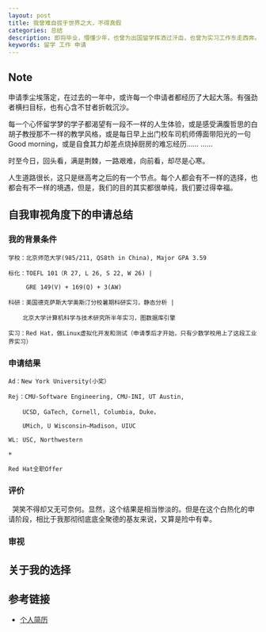 ```yaml
---
layout: post
title: 我曾难自拔于世界之大，不得真假
categories: 总结 
description: 即将毕业，懵懂少年，也曾为出国留学挥洒过汗血，也曾为实习工作东走西奔。世界之大，难辨真假，毕竟，人生的算法，不是我所能理解的。
keywords: 留学 工作 申请
---
```


## Note
申请季尘埃落定，在过去的一年中，或许每一个申请者都经历了大起大落。有强劲者横扫目标，也有心含不甘者折戟沉沙。

每一个心怀留学梦的学子都渴望有一段不一样的人生体验，或是感受满腹哲思的白胡子教授那不一样的教学风格，或是每日早上出门校车司机师傅面带阳光的一句
Good morning，或是自食其力却差点烧掉厨房的难忘经历…… …… 

时至今日，回头看，满是荆棘，一路艰难，向前看，却尽是心寒。

人生道路很长，这只是继高考之后的有一个节点。每个人都会有不一样的选择，也都会有不一样的境遇，但是，我们的目的其实都很单纯，我们要过得幸福。


## 自我审视角度下的申请总结

### 我的背景条件

    学校：北京师范大学(985/211, QS8th in China), Major GPA 3.59
   
    标化：TOEFL 101（R 27, L 26, S 22, W 26) |
    
         GRE 149(V) + 169(Q) + 3(AW)
        
    科研：美国德克萨斯大学奥斯汀分校暑期科研实习，静态分析 |
    
        北京大学计算机科学与技术研究所半年实习，图数据库引擎
        
    实习：Red Hat，做Linux虚拟化开发和测试（申请季后才开始，只有少数学校用上了这段工业界实习）

### 申请结果

    Ad：New York University(小奖）
    
    Rej：CMU-Software Engineering, CMU-INI, UT Austin, 
    
        UCSD, GaTech, Cornell, Columbia, Duke，
        
        UMich, U Wisconsin–Madison, UIUC
        
    WL: USC, Northwestern
    
    +
    
    Red Hat全职Offer

### 评价
    
   哭笑不得却又无可奈何。显然，这个结果是相当惨淡的。但是在这个白热化的申请阶段，相比于我那彻彻底底全聚德的基友来说，又算是险中有幸。

### 审视

## 关于我的选择


## 参考链接

* [个人简历](https://lvxiaoxin.github.io/CV.pdf)

